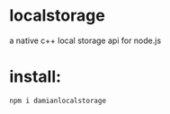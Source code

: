 # localstorage
a native c++ local storage api for node.js
# install:
```cmd
npm i damianlocalstorage
```
